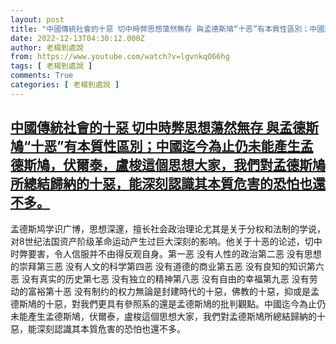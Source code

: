 ```yaml
---
layout: post
title: "中國傳統社會的十惡 切中時弊思想蕩然無存 與孟德斯鳩“十恶”有本質性區別；中國迄今為止仍未能產生孟德斯鳩，伏爾泰，盧梭這個思想大家，我們對孟德斯鳩所總結歸納的十惡，能深刻認識其本質危害的恐怕也還不多。"
date: 2022-12-13T04:30:12.000Z
author: 老楊到處說
from: https://www.youtube.com/watch?v=lgvnkqO66hg
tags: [ 老楊到處說 ]
comments: True
categories: [ 老楊到處說 ]
---
```

<!--1670905812000-->
[中國傳統社會的十惡 切中時弊思想蕩然無存 與孟德斯鳩“十恶”有本質性區別；中國迄今為止仍未能產生孟德斯鳩，伏爾泰，盧梭這個思想大家，我們對孟德斯鳩所總結歸納的十惡，能深刻認識其本質危害的恐怕也還不多。](https://www.youtube.com/watch?v=lgvnkqO66hg)
------

<div>
孟德斯鸠学识广博，思想深邃，擅长社会政治理论尤其是关于分权和法制的学说，对8世纪法国资产阶级革命运动产生过巨大深刻的影响。他关于十恶的论述，切中时弊要害，令人信服并不由得反观自身。第一恶 没有人性的政治第二恶 没有思想的崇拜第三恶 没有人文的科学第四恶 没有道德的商业第五恶 没有良知的知识第六恶 没有真实的历史第七恶 没有独立的精神第八恶 没有自由的幸福第九恶 没有劳动的富裕第十恶 没有制约的权力無論是封建時代的十惡，佛教的十惡，抑或是孟德斯鳩的十惡，對我們更具有參照系的還是孟德斯鳩的批判觀點。中國迄今為止仍未能產生孟德斯鳩，伏爾泰，盧梭這個思想大家，我們對孟德斯鳩所總結歸納的十惡，能深刻認識其本質危害的恐怕也還不多。
</div>
